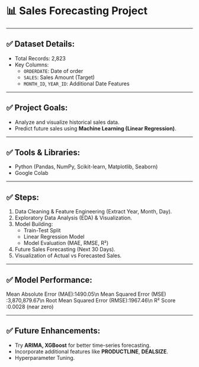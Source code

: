 # 📊 Sales Forecasting Project
---

## ✅ Dataset Details:
- Total Records: 2,823
- Key Columns:
  - `ORDERDATE`: Date of order  
  - `SALES`: Sales Amount (Target)
  - `MONTH_ID`, `YEAR_ID`: Additional Date Features

---

## ✅ Project Goals:
- Analyze and visualize historical sales data.
- Predict future sales using **Machine Learning (Linear Regression)**.

---

## ✅ Tools & Libraries:
- Python (Pandas, NumPy, Scikit-learn, Matplotlib, Seaborn)
- Google Colab

---

## ✅ Steps:
1. Data Cleaning & Feature Engineering (Extract Year, Month, Day).
2. Exploratory Data Analysis (EDA) & Visualization.
3. Model Building:
   - Train-Test Split  
   - Linear Regression Model  
   - Model Evaluation (MAE, RMSE, R²)
4. Future Sales Forecasting (Next 30 Days).
5. Visualization of Actual vs Forecasted Sales.

---

## ✅ Model Performance: 
Mean Absolute Error (MAE):1490.05\n
Mean Squared Error (MSE) :3,870,879.67\n
Root Mean Squared Error (RMSE):1967.46\n
R² Score :0.0028 (near zero)

---

## ✅ Future Enhancements:
- Try **ARIMA, XGBoost** for better time-series forecasting.
- Incorporate additional features like **PRODUCTLINE**, **DEALSIZE**.
- Hyperparameter Tuning.
